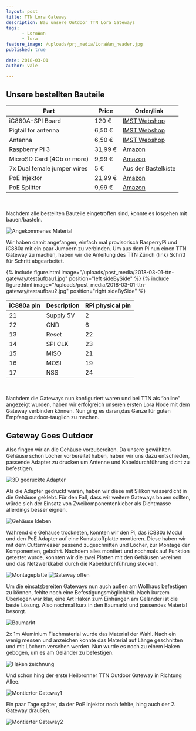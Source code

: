 ```yaml
---
layout: post
title: TTN Lora Gateway 
description: Bau unsere Outdoor TTN Lora Gateways
tags: 
      - LoraWan
      - lora
feature_image: /uploads/prj_media/LoraWan_header.jpg  
published: true

date: 2018-03-01
author: vale

---
```


## Unsere bestellten Bauteile
 
Part                             | Price                 | Order/link
---------------------------------|-----------------------|--------------------
iC880A-SPI Board                 | 120 €                 | [IMST Webshop](https://shop.imst.de/wireless-modules/lora-products/8/ic880a-spi-lorawan-concentrator-868-mhz)
Pigtail for antenna              | 6,50 €                | [IMST Webshop](https://shop.imst.de/wireless-modules/accessories/20/u.fl-to-sma-pigtail-cable-for-ic880a-spi)
Antenna                          | 6,50 € 	         | [IMST Webshop](https://shop.imst.de/wireless-modules/accessories/19/sma-antenna-for-ic880a-spi-wsa01-im880b-and-lite-gateway)
Raspberry Pi 3                   | 31,99 €               | [Amazon](https://www.amazon.de/dp/B01CD5VC92/)
MicroSD Card (4Gb or more)       | 9,99 €                | [Amazon](https://www.amazon.de/dp/B073S9SFK2/)
7x Dual female jumper wires      | 5 €                   | Aus der Bastelkiste
PoE Injektor                     | 21,99 €               | [Amazon](https://www.amazon.de//dp/B001PS9E5I/)
PoE Splitter                     | 9,99 €                | [Amazon](https://www.amazon.de/dp/B01H37XQP8/)
           
<br/>

Nachdem alle bestellten Bauteile eingetroffen sind, konnte es losgehen mit bauen/basteln.
 
![Angekommenes Material](/uploads/post_media/2018-03-01-ttn-gateway/material.jpg "Angekommenes Material")
 
Wir haben damit angefangen, einfach mal provisorisch RasperryPi und iC880a mit ein paar Jumpern zu verbinden. Um aus dem Pi nun einen TTN Gateway zu machen, haben wir die Anleitung des TTN Zürich (link) Schritt für Schritt abgearbeitet.
 

{% include figure.html image="/uploads/post_media/2018-03-01-ttn-gateway/testaufbau1.jpg" position="left sideBySide" %}
{% include figure.html image="/uploads/post_media/2018-03-01-ttn-gateway/testaufbau2.jpg" position="right sideBySide" %}

iC880a pin      | Description   | RPi physical pin
----------------|---------------|-----------------
21              | Supply 5V     | 2
22              | GND           | 6
13              | Reset         | 22
14              | SPI CLK       | 23
15              | MISO          | 21
16              | MOSI          | 19
17              | NSS           | 24

<br/>

Nachdem die Gateways nun konfiguriert waren und bei TTN als “online” angezeigt wurden, haben wir erfolgreich unseren ersten Lora Node mit dem Gateway verbinden können. Nun ging es daran,das Ganze für guten Empfang outdoor-tauglich zu machen.
 
## Gateway Goes Outdoor
 
Also fingen wir an die Gehäuse vorzubereiten. Da unsere gewählten Gehäuse schon Löcher vorbereitet haben, haben wir uns dazu entschieden, passende Adapter zu drucken um Antenne und Kabeldurchführung dicht zu befestigen.
 
![3D gedruckte Adapter](/uploads/post_media/2018-03-01-ttn-gateway/ "3D gedruckte Adapter")
 
Als die Adapter gedruckt waren, haben wir diese mit Silikon wasserdicht in die Gehäuse geklebt. Für den Fall, dass wir weitere Gateways bauen sollten, würde sich der Einsatz von Zweikomponentenkleber als Dichtmasse allerdings besser eignen.
 
![Gehäuse kleben](/uploads/post_media/2018-03-01-ttn-gateway/gehaeuse.jpg "Gehäuse kleben")
 
Während die Gehäuse trockneten, konnten wir den Pi, das iC880a Modul und den PoE Adapter auf eine Kunststoffplatte montieren. Diese haben wir mit dem Cuttermesser passend zugeschnitten und Löcher, zur Montage der Komponenten, gebohrt.
Nachdem alles montiert und nochmals auf Funktion getestet wurde, konnten wir die zwei Platten mit den Gehäusen vereinen und das Netzwerkkabel durch die Kabeldurchführung stecken.
 
![Montageplatte](/uploads/post_media/2018-03-01-ttn-gateway/platte-montiert.jpg "Montageplatte")
![Gateway offen](/uploads/post_media/2018-03-01-ttn-gateway/gateway-fertig.jpg "Gateway offen")
 
Um die einsatzbereiten Gateways nun auch außen am Wollhaus befestigen zu können, fehlte noch eine Befestigungsmöglichkeit. Nach kurzem Überlegen war klar, eine Art Haken zum Einhängen am Geländer ist die beste Lösung. Also nochmal kurz in den Baumarkt und  passendes Material besorgt.
 
![Baumarkt](/uploads/post_media/2018-03-01-ttn-gateway/baumarkt.jpg "Baumarkt")
 
2x 1m Aluminium Flachmaterial wurde das Material der Wahl. Nach ein wenig messen und anzeichen konnte das Material auf Länge geschnitten und mit Löchern versehen werden. Nun wurde es noch zu einem Haken gebogen, um es am Geländer zu befestigen.
 
![Haken zeichnung](/uploads/post_media/2018-03-01-ttn-gateway/zeichnung.png "Haken zeichnung")
 
Und schon hing der erste Heilbronner TTN Outdoor Gateway in Richtung Allee.
 
![Montierter Gateway1](/uploads/post_media/2018-03-01-ttn-gateway/ "Montierter Gateway1")

 
Ein paar Tage später, da der PoE Injektor noch fehlte, hing auch der 2. Gateway draußen.
 
![Montierter Gateway2](/uploads/post_media/2018-03-01-ttn-gateway/ "Montierter Gateway2")
